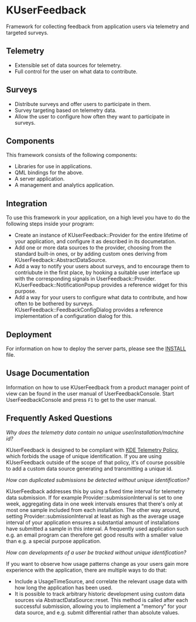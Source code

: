 # KUserFeedback

Framework for collecting feedback from application users via telemetry and targeted surveys.

## Telemetry

* Extensible set of data sources for telemetry.
* Full control for the user on what data to contribute.

## Surveys

* Distribute surveys and offer users to participate in them.
* Survey targeting based on telemetry data.
* Allow the user to configure how often they want to participate in surveys.

## Components

This framework consists of the following components:
* Libraries for use in applications.
* QML bindings for the above.
* A server application.
* A management and analytics application.

## Integration
To use this framework in your application, on a high level you have to do
the following steps inside your program:
* Create an instance of KUserFeedback::Provider for the entire lifetime of your
  application, and configure it as described in its documetation.
* Add one or more data sources to the provider, choosing from the standard
  built-in ones, or by adding custom ones deriving from KUserFeedback::AbstractDataSource.
* Add a way to notify your users about surveys, and to encourage them to contriubute
  in the first place, by hooking a suitable user interface up with the corresponding
  signals in UserFeedback::Provider. KUserFeedback::NotificationPopup provides a
  reference widget for this purpose.
* Add a way for your users to configure what data to contribute, and how often
  to be bothered by surveys. KUserFeedback::FeedbackConfigDialog provides a
  reference implementation of a configuration dialog for this.

## Deployment
For information on how to deploy the server parts, please see the
[INSTALL](https://commits.kde.org/kuserfeedback?path=INSTALL) file.

## Usage Documentation
Information on how to use KUserFeedback from a product manager point of view can
be found in the user manual of UserFeedbackConsole. Start UserFeedbackConsole and
press `F1` to get to the user manual.

## Frequently Asked Questions

_Why does the telemetry data contain no unique user/installation/machine id?_

KUserFeedback is designed to be compliant with [KDE Telemetry Policy](https://community.kde.org/Policies/Telemetry_Policy),
which forbids the usage of unique identification.
If you are using KUserFeedback outside of the scope of that policy, it's of course
possible to add a custom data source generating and transmitting a unique id.

_How can duplicated submissions be detected without unique identification?_

KUserFeedback addresses this by using a fixed time interval for telemetry data submission.
If for example Provider::submissionInterval is set to one week, aggregating data in one
week intervals ensures that there's only at most one sample included from each installation.
The other way around, setting Provider::submissionInterval at least as high as the average
usage interval of your application ensures a substantial amount of installations have
submitted a sample in this interval. A frequently used application such e.g. an email
program can therefore get good results with a smaller value than e.g. a special purpose
application.

_How can developments of a user be tracked without unique identification?_

If you want to observe how usage patterns change as your users gain more experience
with the application, there are multiple ways to do that:
- Include a UsageTimeSource, and correlate the relevant usage data with how long
  the application has been used.
- It is possible to track arbitrary historic development using custom data sources
  via AbstractDataSource::reset. This method is called after each successful submission,
  allowing you to implement a "memory" for your data source, and e.g. submit differential
  rather than absolute values.
